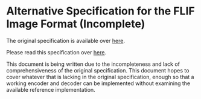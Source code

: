 Alternative Specification for the FLIF Image Format (Incomplete)
================================================================

The original specification is available over [here][flif-orig].

Please read this specification over [here][spec].

This document is being written due to the incompleteness and lack of
comprehensiveness of the original specification. This document hopes to cover
whatever that is lacking in the original specification, enough so that a
working encoder and decoder can be implemented without examining the available
reference implementation.

[flif-orig]: https://flif.info/spec.html
[spec]: /spec.md
